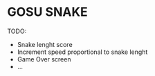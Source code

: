 # GOSU SNAKE

TODO:

- Snake lenght score
- Increment speed proportional to snake lenght
- Game Over screen
- ...

